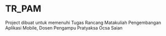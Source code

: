 # TR_PAM
Project dibuat untuk memenuhi Tugas Rancang Matakuliah Pengembangan Aplikasi Mobile, Dosen Pengampu Pratyaksa Ocsa Saian
